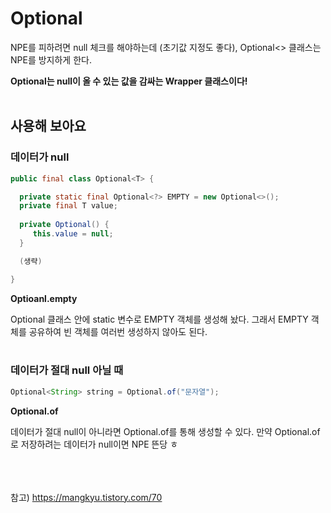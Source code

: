 # Optional
NPE를 피하려면 null 체크를 해야하는데 (초기값 지정도 좋다), Optional<> 클래스는 NPE를 방지하게 한다. 

**Optional<T>는 null이 올 수 있는 값을 감싸는 Wrapper 클래스이다!**
<br/><br>  
## 사용해 보아요
### 데이터가 null

``` java 
public final class Optional<T> {

  private static final Optional<?> EMPTY = new Optional<>();
  private final T value;
    
  private Optional() {
     this.value = null;
  }

  (생략)

}
```
**Optioanl.empty**
 
Optional 클래스 안에 static 변수로 EMPTY 객체를 생성해 놨다. 그래서 EMPTY 객체를 공유하여 빈 객체를 여러번 생성하지 않아도 된다.
<br/><br>  
### 데이터가 절대 null 아닐 때
``` java
Optional<String> string = Optional.of("문자열");
```
**Optional.of**

데이터가 절대 null이 아니라면 Optional.of를 통해 생성할 수 있다. 만약 Optional.of로 저장하려는 데이터가 null이면 NPE 뜬당 ㅎ



<br/><br>    
참고) https://mangkyu.tistory.com/70
  

